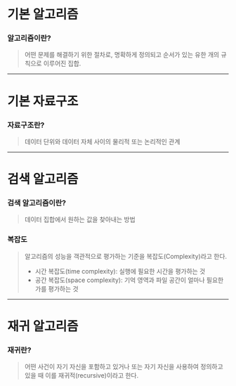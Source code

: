 # 기본 알고리즘
### 알고리즘이란?
> 어떤 문제를 해결하기 위한 절차로, 명확하게 정의되고 순서가 있는 유한 개의 규칙으로 이루어진 집합.
***
# 기본 자료구조
### 자료구조란?
> 데이터 단위와 데이터 자체 사이의 물리적 또는 논리적인 관계
***
# 검색 알고리즘
### 검색 알고리즘이란?
> 데이터 집합에서 원하는 값을 찾아내는 방법
### 복잡도
> 알고리즘의 성능을 객관적으로 평가하는 기준을 복잡도(Complexity)라고 한다.
>   * 시간 복잡도(time complexity): 실행에 필요한 시간을 평가하는 것
>   * 공간 복잡도(space complexity): 기억 영역과 파일 공간이 얼마나 필요한가를 평가하는 것
***
# 재귀 알고리즘
### 재귀란?
> 어떤 사건이 자기 자신을 포함하고 있거나 또는 자기 자신을 사용하여 정의하고 있을 때 이를 재귀적(recursive)이라고 한다.
